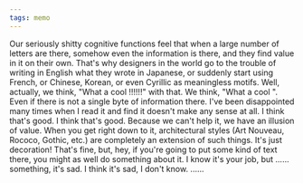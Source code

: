 ```yaml
---
tags: memo
---
```


Our seriously shitty cognitive functions feel that when a large number of
letters are there, somehow even the information is there, and they find value
in it on their own. That's why designers in the world go to the trouble of
writing in English what they wrote in Japanese, or suddenly start using
French, or Chinese, Korean, or even Cyrillic as meaningless motifs. Well,
actually, we think, "What a cool !!!!!!" with that. We think, "What a cool ".
Even if there is not a single byte of information there. I've been
disappointed many times when I read it and find it doesn't make any sense at
all. I think that's good. I think that's good. Because we can't help it, we
have an illusion of value. When you get right down to it, architectural styles
(Art Nouveau, Rococo, Gothic, etc.) are completely an extension of such
things. It's just decoration! That's fine, but, hey, if you're going to put
some kind of text there, you might as well do something about it. I know it's
your job, but ...... something, it's sad. I think it's sad, I don't know.
......
